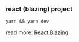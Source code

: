 ### react (blazing) project

`yarn && yarn dev`

read more: [React Blazing](https://github.com/Andrew-Colman/react-blazing)
